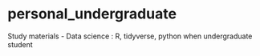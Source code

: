 personal_undergraduate
============================

Study materials - Data science : R, tidyverse,  python when undergraduate student
